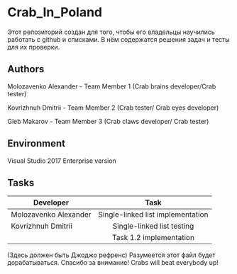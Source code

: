 # Crab_In_Poland	
Этот репозиторий создан для того, чтобы его владельцы научились работать с github и списками. В нём содержатся решения задач и тесты для их проверки.

## Authors

Molozavenko Alexander - Team Member 1 (Crab brains developer/Crab tester)

Kovrizhnuh Dmitrii - Team Member 2 (Crab tester/ Crab eyes developer)

Gleb Makarov - Team Member 3 (Crab claws developer/ Crab tester)
## Environment

Visual Studio 2017 Enterprise version

## Tasks

| Developer             | Task                                |
| --------------------- |:-----------------------------------:|
| Molozavenko Alexander | Single-linked list implementation   |
| Kovrizhnuh Dmitrii    | Single-linked list testing          |
|                       | Task 1.2 implementation             |


(Здесь должен быть Джоджо рефренс)
Разумеется этот файл будет дорабатываться. Спасибо за внимание!
Crabs will beat everybody up!
